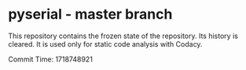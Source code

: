 # pyserial - master branch

This repository contains the frozen state of the repository.
Its history is cleared. It is used only for static code
analysis with Codacy.

Commit Time: 1718748921